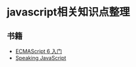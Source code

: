 # javascript相关知识点整理

## 书籍

- [ECMAScript 6 入门](http://es6.ruanyifeng.com/)
- [Speaking JavaScript](http://speakingjs.com/es5/index.html)